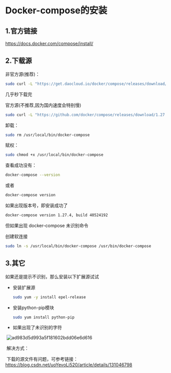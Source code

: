 # Docker-compose的安装

## 1.官方链接

https://docs.docker.com/compose/install/

## 2.下载源

非官方源(推荐)：

```sh
sudo curl -L "https://get.daocloud.io/docker/compose/releases/download/1.27.4/docker-compose-$(uname -s)-$(uname -m)" > /usr/local/bin/docker-compose
```

几乎秒下载完

官方源(不推荐,因为国内速度会特别慢)

```sh
sudo curl -L "https://github.com/docker/compose/releases/download/1.27.4/docker-compose-$(uname -s)-$(uname -m)" -o /usr/local/bin/docker-compose
```

卸载：

```sh
sudo rm /usr/local/bin/docker-compose
```

赋权：

```sh
sudo chmod +x /usr/local/bin/docker-compose
```

查看成功没有：

```sh
docker-compose --version
```

或者

```sh
docker-compose version
```

如果出现版本号，即安装成功了

```sh
docker-compose version 1.27.4, build 40524192
```

但如果出现 docker-compose 未识别命令

创建软连接

```sh
sudo ln -s /usr/local/bin/docker-compose /usr/bin/docker-compose
```

## 3.其它

如果还是提示不识别，那么安装以下扩展源试试

+ 安装扩展源

  ```sh
  sudo yum -y install epel-release
  ```

+ 安装python-pip模块

  ```sh
  sudo yum install python-pip
  ```

+ 如果出现了未识别的字符

​	![ad983d5d993a5f181602bdd06e6d616](http://img.minalz.cn/typora/ad983d5d993a5f181602bdd06e6d616.png)

​		解决方式：

​		下载的源文件有问题，可参考链接：https://blog.csdn.net/uoYevoLi520/article/details/131046798